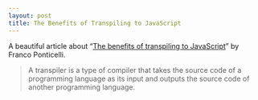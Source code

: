 ```yaml
---
layout: post
title: The Benefits of Transpiling to JavaScript
---
```


A beautiful article about “[The benefits of transpiling to JavaScript](http://io.pellucid.com/blog/the-benefits-of-transpiling-to-javascript)” by Franco Ponticelli.

  > A transpiler is a type of compiler that takes the source code of a programming language as its input and outputs the source code of another programming language.
